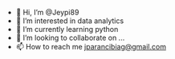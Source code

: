 - 👋 Hi, I’m @Jeypi89
- 👀 I’m interested in data analytics
- 🌱 I’m currently learning python
- 💞️ I’m looking to collaborate on ...
- 📫 How to reach me jparancibiag@gmail.com

<!---
Jeypi89/Jeypi89 is a ✨ special ✨ repository because its `README.md` (this file) appears on your GitHub profile.
You can click the Preview link to take a look at your changes.
--->
